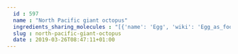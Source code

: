 ```yaml
---
  id : 597
  name : "North Pacific giant octopus"
  ingredients_sharing_molecules : "[{'name': 'Egg', 'wiki': 'Egg_as_food', 'id': 0, 'category': 'Animal Product', 'common_molecules': [1130, 644104]}, {'name': 'Bread', 'wiki': 'Bread', 'id': 2, 'category': 'Bakery', 'common_molecules': [1130, 644104]}, {'name': 'Rye Bread', 'wiki': 'Rye_bread', 'id': 3, 'category': 'Bakery', 'common_molecules': [1130, 644104]}, {'name': 'Wholewheat Bread', 'wiki': 'Whole_wheat_bread', 'id': 6, 'category': 'Bakery', 'common_molecules': [1130, 644104]}, {'name': 'Beer', 'wiki': 'Beer', 'id': 9, 'category': 'Beverage Alcoholic', 'common_molecules': [1130, 644104]}]"
  slug : north-pacific-giant-octopus
  date : 2019-03-26T08:47:11+01:00
---
```




